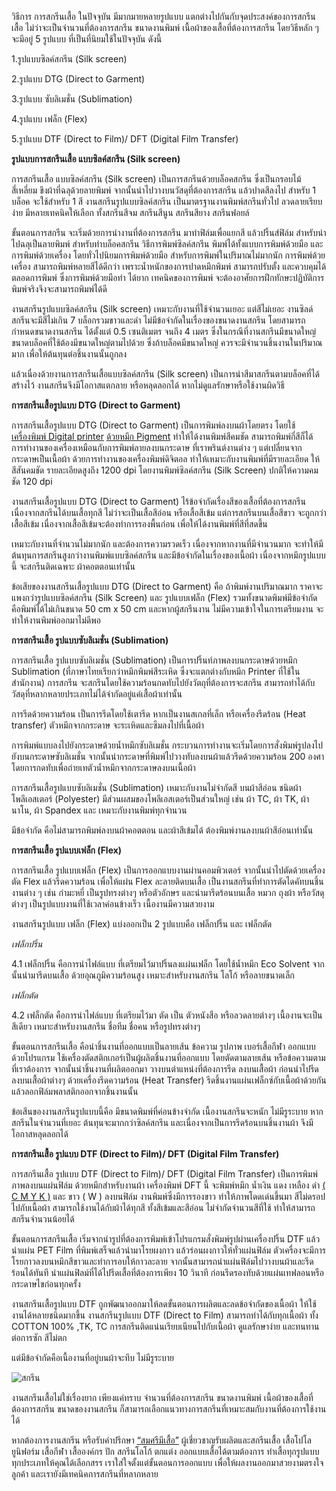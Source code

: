 วิธีการ การสกรีนเสื้อ ในปัจจุบัน มีมากมายหลายรูปแบบ แตกต่างไปกันกับจุดประสงค์ของการสกรีนเสื้อ ไม่ว่าจะเป็นจำนวนที่ต้องการสกรีน ขนาดงานพิมพ์ เนื้อผ้าของเสื้อที่ต้องการสกรีน โดยวิธีหลัก ๆ จะมีอยู่ 5 รูปแบบ ที่เป็นที่นิยมใช้ในปัจจุบัน ดังนี้

1.รูปแบบซิลค์สกรีน (Silk screen)

2.รูปแบบ DTG (Direct to Garment)

3.รูปแบบ ซับลิเมชั่น (Sublimation)

4.รูปแบบ เฟล็ก (Flex)

5.รูปแบบ DTF (Direct to Film)/ DFT (Digital Film Transfer)

**รูปแบบการสกรีนเสื้อ แบบซิลค์สกรีน (Silk screen)**

การสกรีนเสื้อ แบบซิลค์สกรีน (Silk screen) เป็นการสกรีนด้วยบล็อคสกรีน ซึ่งเป็นกรอบไม้สี่เหลี่ยม ขึงผ้าที่ฉลุด้วยลายพิมพ์ จากนั้นนำไปวางบนวัสดุที่ต้องการสกรีน แล้วปาดสีลงไป สำหรับ 1 บล็อค จะใช้สำหรับ 1 สี งานสกรีนรูปแบบซิลค์สกรีน เป็นมาตรฐานงานพิมพ์สกรีนทั่วไป ลวดลายเรียบง่าย มีหลายเทคนิคให้เลือก ทั้งสกรีนสีจม สกรีนสีนูน สกรีนสียาง สกรีนฟอยล์ 

ขั้นตอนการสกรีน จะเริ่มด้วยการนำงานที่ต้องการสกรีน มาทำฟิล์มเพื่อแยกสี แล้วปริ้นส์ฟิล์ม สำหรับนำไปฉลุเป็นลายพิมพ์ สำหรับทำบล็อคสกรีน วิธีการพิมพ์ซิลค์สกรีน พิมพ์ได้ทั้งแบบการพิมพ์ด้วยมือ และ การพิมพ์ด้วยเครื่อง โดยทั่วไปนิยมการพิมพ์ด้วยมือ สำหรับการพิมพ์ในปริมาณไม่มากนัก การพิมพ์ด้วยเครื่อง สามารถพิมพ์หลายสีได้ดีกว่า เพราะน้ำหนักของการปาดหมึกพิมพ์ สามารถปรับตั้ง และควบคุมได้ตลอดการพิมพ์ ซึ่งการพิมพ์ด้วยมือทำ ได้ยาก เทคนิคของการพิมพ์ จะต้องอาศัยการฝึกทักษะปฏิบัติการพิมพ์จริงจึงจะสามารถพิมพ์ได้ดี

งานสกรีนรูปแบบซิลค์สกรีน (Silk screen) เหมาะกับงานที่ใช้จำนวนเยอะ แต่สีไม่เยอะ งานซิลด์สกรีนจะมีสีไม่เกิน 7 บล็อกรวมขาวและดำ  ไม่มีข้อจำกัดในเรื่องของขนาดงานสกรีน โดยสามารถกำหนดขนาดงานสกรีน ได้ตั้งแต่ 0.5 เซนติเมตร จนถึง 4 เมตร ซึ่งในกรณีที่งานสกรีนมีขนาดใหญ่ ขนาดบล็อคที่ใช้ต้องมีขนาดใหญ่ตามไปด้วย ซึ่งถ้าบล็อคมีขนาดใหญ่ ควรจะมีจำนวนชิ้นงานในปริมาณมาก เพื่อให้ต้นทุนต่อชิ้นงานนั้นถูกลง

แล้วเนื่องด้วยงานการสกรีนเสื้อแบบซิลค์สกรีน (Silk screen) เป็นการนำสีมาสกรีนตามบล็อคที่ได้สร้างไว้ งานสกรีนจึงมีโอกาสแตกลาย หรือหลุดลอกได้ หากไม่ดูแลรักษาหรือใช้งานผิดวิธี

**การสกรีนเสื้อรูปแบบ DTG (Direct to Garment)**

การสกรีนเสื้อรูปแบบ DTG (Direct to Garment) เป็นการพิมพ์ลงบนผ้าโดยตรง โดยใช้[เครื่องพิมพ์ Digital printer](/https://labelsigngroup.com/product/flora-digital-inkjet-label-printer)
 [ด้วยหมึก Pigment](https://compute.co.th/article/187/มาทำความรู้จักกับน้ำหมึกอิงค์เจ็ท-dye-pigment-pigment-plus-แตกต่างกันอย่างไร) ทำให้ได้งานพิมพ์สีคมชัด สามารถพิมพ์กี่สีก็ได้ การทำงานของเครื่องเหมือนกับการพิมพ์ลายลงบนกระดาษ ที่เราพรินต์งานต่าง ๆ  แต่เปลี่ยนจากกระดาษเป็นเนื้อผ้า ด้วยการทำงานของเครื่องพิมพ์ดิจิตอล ทำให้เหมาะกับงานพิมพ์ที่มีรายละเอียด ให้สีสันคมชัด รายละเอียดสูงถึง 1200 dpi โดยงานพิมพ์ซิลค์สกรีน (Silk Screen) ปกติให้ความคมชัด 120 dpi

งานสกรีนเสื้อรูปแบบ DTG (Direct to Garment) ไร้ข้อจำกัดเรื่องสีของเสื้อที่ต้องการสกรีน เนื่องจากสกรีนได้บนเสื้อทุกสี ไม่ว่าจะเป็นเสื้อสีอ่อน หรือเสื้อสีเข้ม แต่การสกรีนบนเสื้อสีขาว จะถูกกว่าเสื้อสีเข้ม เนื่องจากเสื้อสีเข้มจะต้องทำการรองพื้นก่อน เพื่อให้ได้งานพิมพ์ที่สีที่สดขึ้น

เหมาะกับงานที่จำนวนไม่มากนัก และต้องการความรวดเร็ว เนื่องจากหากงานที่มีจำนวนมาก จะทำให้มีต้นทุนการสกรีนสูงกว่างานพิมพ์แบบซิลค์สกรีน และมีข้อจำกัดในเรื่องของเนื้อผ้า เนื่องจากหมึกรูปแบบนี้ จะสกรีนติดเฉพาะ ผ้าคอตตอนเท่านั้น 

ข้อเสียของงานสกรีนเสื้อรูปแบบ DTG (Direct to Garment) คือ ถ้าพิมพ์งานปริมาณมาก ราคาจะแพงกว่ารูปแบบซิลค์สกรีน (Silk Screen) และ รูปแบบเฟล็ก (Flex) รวมทั้งขนาดพิมพ์มีข้อจำกัด คือพิมพ์ได้ไม่เกินขนาด 50 cm x 50 cm และหากผู้สกรีนงาน ไม่มีความเข้าใจในการเตรียมงาน จะทำให้งานพิมพ์ออกมาไม่ดีพอ

**การสกรีนเสื้อ รูปแบบซับลิเมชั่น (Sublimation)**

การสกรีนเสื้อ รูปแบบซับลิเมชั่น (Sublimation) เป็นการปริ้นท์ภาพลงบนกระดาษด้วยหมึก Sublimation (ที่ภาษาไทยเรียกว่าหมึกพิมพ์สีระเหิด ซึ่งจะแตกต่างกับหมึก Printer ที่ใช้ในสำนักงาน) การสกรีน จะสกรีนโดยใช้ความร้อนกดทับไปยังวัตถุที่ต้องการจะสกรีน สามารถทำได้กับวัสดุที่หลากหลายประเภทไม่ได้จำกัดอยู่แค่เสื้อผ้าเท่านั้น

การรีดด้วยความร้อน เป็นการรีดโดยใช้เตารีด หากเป็นงานสเกลที่เล็ก หรือเครื่องรีดร้อน (Heat transfer) ตัวหมึกจากกระดาษ จะระเหิดและซึมลงไปที่เนื้อผ้า

การพิมพ์แบบลงไปยังกระดาษด้วยน้ำหมึกซับลิเมชั่น กระบวนการทำงานจะเริ่มโดยการสั่งพิมพ์รูปลงไปยังบนกระดาษซับลิเมชั่น จากนั้นนำกระดาษที่พิมพ์ไปวางทับลงบนผ้าแล้วรีดด้วยความร้อน 200  องศา โดยการกดทับเพื่อถ่ายเทตัวน้ำหมึกจากกระดาษลงบนเนื้อผ้า

การสกรีนเสื้อรูปแบบซับลิเมชั่น (Sublimation) เหมาะกับงานไม่จำกัดสี บนผ้าสีอ่อน ชนิดผ้าโพลีเอสเตอร์ (Polyester) มีส่วนผสมของโพลีเอสเตอร์เป็นส่วนใหญ่ เช่น ผ้า TC, ผ้า TK, ผ้านาโน, ผ้า Spandex และ เหมาะกับงานพิมพ์ทุกจำนวน 

มีข้อจำกัด คือไม่สามารถพิมพ์ลงบนผ้าคอตตอน และผ้าสีเข้มได้ ต้องพิมพ์งานลงบนผ้าสีอ่อนเท่านั้น

**การสกรีนเสื้อ รูปแบบเฟล็ก (Flex)**

การสกรีนเสื้อ รูปแบบเฟล็ก (Flex) เป็นการออกแบบงานผ่านคอมพิวเตอร์ จากนั้นนำไปตัดด้วยเครื่องตัด Flex แล้วรีดความร้อน เพื่อให้แผ่น Flex ละลายติดบนเสื้อ เป็นงานสกรีนที่ทำการตัดไดคัทบนชิ้นงานต่าง ๆ เช่น กำมะหยี่ เป็นรูปทรงต่างๆ หรือตัวอักษร และนำมารีดร้อนบนเสื้อ หมวก ถุงผ้า หรือวัสดุต่างๆ เป็นรูปแบบงานที่ใช้เวลาค่อนข้างเร็ว เนื้องานมีความสวยงาม  

งานสกรีนรูปแบบ เฟล็ก (Flex) แบ่งออกเป็น 2 รูปแบบคือ เฟล็กปริ้น และ เฟล็กตัด

*เฟล็กปริ้น*

4.1 เฟล็กปริ้น คือการนำไฟล์แบบ ที่เตรียมไว้มาปริ้นลงแผ่นเฟล็ก โดยใช้น้ำหมึก Eco Solvent จากนั้นนำมารีดบนเสื้อ ด้วยอุณภูมิความร้อนสูง เหมาะสำหรับงานสกรีน โลโก้ หรือลายขนาดเล็ก

*เฟล็กตัด*

4.2 เฟล็กตัด คือการนำไฟล์แบบ ที่เตรียมไว้มา ตัด เป็น ตัวหนังสือ หรือลวดลายต่างๆ เนื้องานจะเป็น สีเดียว เหมาะสำหรับงานสกรีน ชื่อทีม ชื่อคน หรือรูปทรงต่างๆ

ขั้นตอนการสกรีนเสื้อ คือนำชิ้นงานที่ออกแบบเป็นลายเส้น ข้อความ รูปภาพ เบอร์เสื้อกีฬา ออกแบบด้วยโปรแกรม ใช้เครื่องตัดสติกเกอร์เป็นผู้ผลิตชิ้นงานที่ออกแบบ โดยตัดตามลายเส้น หรือข้อความตามที่เราต้องการ จากนั้นนำชิ้นงานที่ผลิตออกมา วางบนตำแหน่งที่ต้องการรีด ลงบนเสื้อผ้า ก่อนนำไปรีดลงบนเสื้อผ้าต่างๆ ด้วยเครื่องรีดความร้อน (Heat Transfer) รีดชิ้นงานแผ่นเฟล็กซ์กับเนื้อผ้าด้วยกัน แล้วลอกฟิล์มพลาสติกออกจากชิ้นงานนั้น

ข้อเสีนของงานสกรีนรูปแบบนี้คือ มีขนาดพิมพ์ที่ค่อนข้างจำกัด เนื้องานสกรีนจะหนัก ไม่มีรูระบาย หากสกรีนในจำนวนที่เยอะ ต้นทุนจะมากกว่าซิลค์สกรีน และเนื่องจากเป็นการรีดร้อนบนชิ้นงานผ้า จึงมีโอกาสหลุดลอกได้

**การสกรีนเสื้อ รูปแบบ DTF (Direct to Film)/ DFT (Digital Film Transfer)**

การสกรีนเสื้อ รูปแบบ DTF (Direct to Film)/ DFT (Digital Film Transfer) เป็นการพิมพ์ภาพลงบนแผ่นฟิล์ม ด้วยหมึกสำหรับงานผ้า เครื่องพิมพ์ DFT นี้ จะพิมพ์หมึก น้ำเงิน แดง เหลือง ดำ [( C M Y K )](/https://www.nupress.grad.nu.ac.th/cmyk-and-rgb/)
 และ ขาว ( W ) ลงบนฟิล์ม งานพิมพ์ซึ่งมีการรองขาว ทำให้ภาพโดดเด่นขึ้นมา สีไม่ดรอปไปกับเนื้อผ้า สามารถใช้งานได้กับผ้าได้ทุกสี ทั้งสีเข้มและสีอ่อน ไม่จำกัดจำนวนสีที่ใช้ ทำให้สามารถสกรีนจำนวนน้อยได้ 

 ขั้นตอนการสกรีนเสื้อ เริ่มจากนำรูปที่ต้องการพิมพ์เข้าโปรแกรมสั่งพิมพ์รูปผ่านเครื่องปริ้น DTF แล้วนำแผ่น PET Film ที่พิมพ์เสร็จแล้วนำมาโรยผงกาว แล้วร่อนผงกาวให้ทั่วแผ่นฟิล์ม ตัวเครื่องจะมีการโรยกาวลงบนหมึกสีขาวและทำการอบให้กาวละลาย จากนั้นสามารถนำแผ่นฟิล์มไปวางบนผ้าและรีดร้อนได้ทันที นำแผ่นฟิลม์ที่ได้ไปรีดเสื้อที่ต้องการเพียง 10 วินาที ก่อนรีดรองทับด้วยแผ่นเทฟลอนหรือกระดาษไขก่อนทุกครั้ง 

งานสกรีนเสื้อรูปแบบ DTF ถูกพัฒนาออกมาให้ลดขั้นตอนการผลิตและลดข้อจำกัดของเนื้อผ้า ให้ใช้งานได้หลายชนิดมากขึ้น งานสกรีนรูปแบบ DTF (Direct to Film) สามารถทำได้กับทุกเนื้อผ้า ทั้ง COTTON 100% ,TK, TC การสกรีนติดแน่นเรียบเนียนไปกับเนื้อผ้า ดูแลรักษาง่าย และทนทานต่อการซัก สีไม่ตก 

แต่มีข้อจำกัดคือเนื้องานที่อยู่บนผ้าจะทึบ ไม่มีรูระบาย

![สกรีน](/blog/how-many-types-of-screen-printed-shirt-1.png)

งานสกรีนเสื้อไม่ใช่เรื่องยาก เพียงแค่ทราบ จำนวนที่ต้องการสกรีน ขนาดงานพิมพ์ เนื้อผ้าของเสื้อที่ต้องการสกรีน ขนาดของงานสกรีน ก็สามารถเลือกแนวทางการสกรีนที่เหมาะสมกับงานที่ต้องการใช้งานได้ 

หากต้องการงานสกรีน หรือรับคำปรึกษา [“สมศรีมีเสื้อ”](https://somsritshirt.com/) ผู้เชี่ยวชาญรับผลิตและสกรีนเสื้อ เสื้อโปโล ยูนิฟอร์ม เสื้อกีฬา เสื้อองค์กร ปัก สกรีนโลโก้ ตกแต่ง ออกแบบเสื้อได้ตามต้องการ ทำเสื้อทุกรูปแบบทุกประเภทให้คุณได้เลือกสรร เราใส่ใจตั้งแต่ขั้นตอนการออกแบบ เพื่อให้ผลงานออกมาสวยงามตรงใจลูกค้า และเรายังมีเทคนิคการสกรีนที่หลากหลาย
